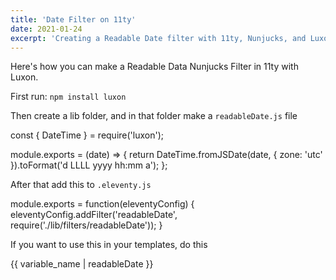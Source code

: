 ```yaml
---
title: 'Date Filter on 11ty'
date: 2021-01-24
excerpt: 'Creating a Readable Date filter with 11ty, Nunjucks, and Luxon'
---
```


Here's how you can make a Readable Data Nunjucks Filter in 11ty with Luxon.

First run:
``` npm install luxon ```

Then create a lib folder, and in that folder make a ```readableDate.js``` file

  const { DateTime } = require('luxon');

  module.exports = (date) => {
    return DateTime.fromJSDate(date, { zone: 'utc' }).toFormat('d LLLL yyyy hh:mm a');
  };

After that add this to ```.eleventy.js```

  module.exports = function(eleventyConfig) {
    eleventyConfig.addFilter('readableDate', require('./lib/filters/readableDate'));
  }

If you want to use this in your templates, do this

  {{ variable_name | readableDate }}



